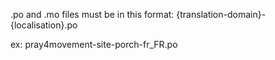 .po and .mo files must be in this format:
{translation-domain}-{localisation}.po

ex:
pray4movement-site-porch-fr_FR.po
